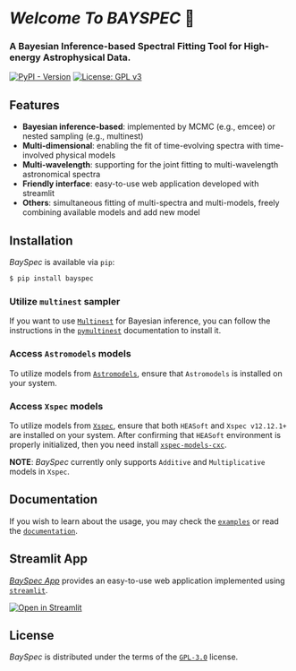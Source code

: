 # *Welcome* *To* *BAYSPEC* 👋

### A Bayesian Inference-based Spectral Fitting Tool for High-energy Astrophysical Data.

[![PyPI - Version](https://img.shields.io/pypi/v/bayspec?color=blue&logo=PyPI&logoColor=white&style=for-the-badge)](https://pypi.org/project/bayspec/)
[![License: GPL v3](https://img.shields.io/github/license/wcxve/elisa?color=blue&logo=open-source-initiative&logoColor=white&style=for-the-badge)](https://www.gnu.org/licenses/gpl-3.0)


## Features
- **Bayesian inference-based**: implemented by MCMC (e.g., emcee) or nested sampling (e.g., multinest)
- **Multi-dimensional**: enabling the fit of time-evolving spectra with time-involved physical models
- **Multi-wavelength**: supporting for the joint fitting to multi-wavelength astronomical spectra
- **Friendly interface**: easy-to-use web application developed with streamlit
- **Others**: simultaneous fitting of multi-spectra and multi-models, freely combining available models and add new model


## Installation

_BaySpec_ is available via `pip`:
```bash
$ pip install bayspec
```

### Utilize `multinest` sampler
If you want to use [`Multinest`](https://github.com/rjw57/MultiNest) for Bayesian inference, you can follow the instructions in the [`pymultinest`](https://johannesbuchner.github.io/PyMultiNest/) documentation to install it.

### Access `Astromodels` models
To utilize models from [`Astromodels`](https://astromodels.readthedocs.io/en/latest/notebooks/function_list.html#), ensure that `Astromodels` is installed on your system.

### Access `Xspec` models
To utilize models from [`Xspec`](https://heasarc.gsfc.nasa.gov/xanadu/xspec/manual/Models.html), ensure that both `HEASoft` and `Xspec v12.12.1+` are installed on your system. After confirming that `HEASoft` environment is properly initialized, then you need install [`xspec-models-cxc`](https://github.com/cxcsds/xspec-models-cxc).

**NOTE**: _BaySpec_ currently only supports `Additive` and `Multiplicative` models in `Xspec`.


## Documentation

If you wish to learn about the usage, you may check the [`examples`](https://github.com/jyangch/bayspec/tree/main/examples) or read the [`documentation`](https://bayspec.readthedocs.io).


## Streamlit App

[_BaySpec App_](https://github.com/jyangch/bayspec_app) provides an easy-to-use web application implemented using [`streamlit`](https://streamlit.io/).

[![Open in Streamlit](https://static.streamlit.io/badges/streamlit_badge_black_white.svg)](https://bayspec.streamlit.app/)


## License

_BaySpec_ is distributed under the terms of the [`GPL-3.0`](https://www.gnu.org/licenses/gpl-3.0-standalone.html) license.

